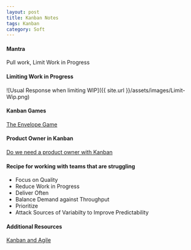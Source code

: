 ```yaml
---
layout: post
title: Kanban Notes
tags: Kanban
category: Soft
---
```


#### Mantra ####

Pull work, Limit Work in Progress  

#### Limiting Work in Progress ####

![Usual Response when limiting WIP]({{ site.url }}/assets/images/Limit-Wip.png)

#### Kanban Games ####

[The Envelope Game](http://vimeo.com/114702345)  

#### Product Owner in Kanban ####

[Do we need a product owner with Kanban](http://www.software-kanban.de/2011/08/do-we-need-product-owner-in-kanban.html)  

#### Recipe for working with teams that are struggling ####

- Focus on Quality  
- Reduce Work in Progress  
- Deliver Often  
- Balance Demand against Throughput  
- Prioritize  
- Attack Sources of Variabilty to Improve Predictability  

#### Additional Resources ####

[Kanban and Agile](http://leankit.com/kanban/kanban-agile/)  
